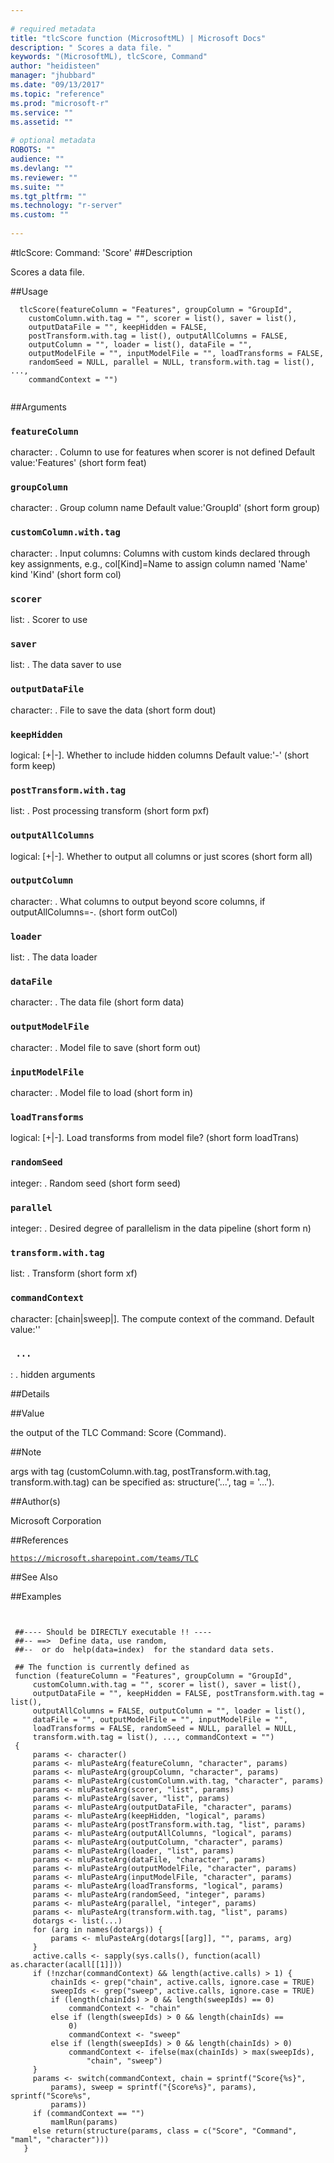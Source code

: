 ```yaml
--- 
 
# required metadata 
title: "tlcScore function (MicrosoftML) | Microsoft Docs" 
description: " Scores a data file. " 
keywords: "(MicrosoftML), tlcScore, Command" 
author: "heidisteen" 
manager: "jhubbard" 
ms.date: "09/13/2017" 
ms.topic: "reference" 
ms.prod: "microsoft-r" 
ms.service: "" 
ms.assetid: "" 
 
# optional metadata 
ROBOTS: "" 
audience: "" 
ms.devlang: "" 
ms.reviewer: "" 
ms.suite: "" 
ms.tgt_pltfrm: "" 
ms.technology: "r-server" 
ms.custom: "" 
 
--- 
```

 
 
 
 
 #tlcScore: Command: 'Score' 
 ##Description
 
Scores a data file.
 
 
 ##Usage

```   
  tlcScore(featureColumn = "Features", groupColumn = "GroupId",
    customColumn.with.tag = "", scorer = list(), saver = list(),
    outputDataFile = "", keepHidden = FALSE,
    postTransform.with.tag = list(), outputAllColumns = FALSE,
    outputColumn = "", loader = list(), dataFile = "",
    outputModelFile = "", inputModelFile = "", loadTransforms = FALSE,
    randomSeed = NULL, parallel = NULL, transform.with.tag = list(), ...,
    commandContext = "")
 
```
 
 ##Arguments

   
  
 ### `featureColumn`
 character: <string>. Column to use for features when scorer is not defined Default value:'Features' (short form feat) 
  
  
  
 ### `groupColumn`
 character: <string>. Group column name Default value:'GroupId' (short form group) 
  
  
  
 ### `customColumn.with.tag`
 character: <string>. Input columns: Columns with custom kinds declared through key assignments, e.g., col[Kind]=Name to assign column named 'Name' kind 'Kind' (short form col) 
  
  
  
 ### `scorer`
 list: <name><options>. Scorer to use 
  
  
  
 ### `saver`
 list: <name><options>. The data saver to use 
  
  
  
 ### `outputDataFile`
 character: <string>. File to save the data (short form dout) 
  
  
  
 ### `keepHidden`
 logical: [+|-]. Whether to include hidden columns Default value:'-' (short form keep) 
  
  
  
 ### `postTransform.with.tag`
 list: <name><options>. Post processing transform (short form pxf) 
  
  
  
 ### `outputAllColumns`
 logical: [+|-]. Whether to output all columns or just scores (short form all) 
  
  
  
 ### `outputColumn`
 character: <string>. What columns to output beyond score columns, if outputAllColumns=-. (short form outCol) 
  
  
  
 ### `loader`
 list: <name><options>. The data loader 
  
  
  
 ### `dataFile`
 character: <string>. The data file (short form data) 
  
  
  
 ### `outputModelFile`
 character: <string>. Model file to save (short form out) 
  
  
  
 ### `inputModelFile`
 character: <string>. Model file to load (short form in) 
  
  
  
 ### `loadTransforms`
 logical: [+|-]. Load transforms from model file? (short form loadTrans) 
  
  
  
 ### `randomSeed`
 integer: <int>. Random seed (short form seed) 
  
  
  
 ### `parallel`
 integer: <int>. Desired degree of parallelism in the data pipeline (short form n) 
  
  
  
 ### `transform.with.tag`
 list: <name><options>. Transform (short form xf) 
  
  
  
 ### `commandContext`
 character: [chain|sweep|]. The compute context of the command. Default value:'' 
  
  
  
 ### ` ...`
 : . hidden arguments 
  
 
 
 ##Details
 

 
 
 ##Value
 
the output of the TLC Command: Score (Command).
 
 ##Note
 
args with tag (customColumn.with.tag, postTransform.with.tag,
transform.with.tag) can be specified as: structure('...', tag = '...').
 
 
 ##Author(s)
 
Microsoft Corporation
 
 
 ##References
 
[`https://microsoft.sharepoint.com/teams/TLC`](https://microsoft.sharepoint.com/teams/TLC)

 
 
 ##See Also
 

   
 ##Examples

 ```
   
  
  ##---- Should be DIRECTLY executable !! ----
  ##-- ==>  Define data, use random,
  ##--	or do  help(data=index)  for the standard data sets.
  
  ## The function is currently defined as
  function (featureColumn = "Features", groupColumn = "GroupId", 
      customColumn.with.tag = "", scorer = list(), saver = list(), 
      outputDataFile = "", keepHidden = FALSE, postTransform.with.tag = list(), 
      outputAllColumns = FALSE, outputColumn = "", loader = list(), 
      dataFile = "", outputModelFile = "", inputModelFile = "", 
      loadTransforms = FALSE, randomSeed = NULL, parallel = NULL, 
      transform.with.tag = list(), ..., commandContext = "") 
  {
      params <- character()
      params <- mluPasteArg(featureColumn, "character", params)
      params <- mluPasteArg(groupColumn, "character", params)
      params <- mluPasteArg(customColumn.with.tag, "character", params)
      params <- mluPasteArg(scorer, "list", params)
      params <- mluPasteArg(saver, "list", params)
      params <- mluPasteArg(outputDataFile, "character", params)
      params <- mluPasteArg(keepHidden, "logical", params)
      params <- mluPasteArg(postTransform.with.tag, "list", params)
      params <- mluPasteArg(outputAllColumns, "logical", params)
      params <- mluPasteArg(outputColumn, "character", params)
      params <- mluPasteArg(loader, "list", params)
      params <- mluPasteArg(dataFile, "character", params)
      params <- mluPasteArg(outputModelFile, "character", params)
      params <- mluPasteArg(inputModelFile, "character", params)
      params <- mluPasteArg(loadTransforms, "logical", params)
      params <- mluPasteArg(randomSeed, "integer", params)
      params <- mluPasteArg(parallel, "integer", params)
      params <- mluPasteArg(transform.with.tag, "list", params)
      dotargs <- list(...)
      for (arg in names(dotargs)) {
          params <- mluPasteArg(dotargs[[arg]], "", params, arg)
      }
      active.calls <- sapply(sys.calls(), function(acall) as.character(acall[[1]]))
      if (!nzchar(commandContext) && length(active.calls) > 1) {
          chainIds <- grep("chain", active.calls, ignore.case = TRUE)
          sweepIds <- grep("sweep", active.calls, ignore.case = TRUE)
          if (length(chainIds) > 0 && length(sweepIds) == 0) 
              commandContext <- "chain"
          else if (length(sweepIds) > 0 && length(chainIds) == 
              0) 
              commandContext <- "sweep"
          else if (length(sweepIds) > 0 && length(chainIds) > 0) 
              commandContext <- ifelse(max(chainIds) > max(sweepIds), 
                  "chain", "sweep")
      }
      params <- switch(commandContext, chain = sprintf("Score{%s}", 
          params), sweep = sprintf("{Score%s}", params), sprintf("Score%s", 
          params))
      if (commandContext == "") 
          mamlRun(params)
      else return(structure(params, class = c("Score", "Command", "maml", "character")))
    }
  
 
```
 
 
 
